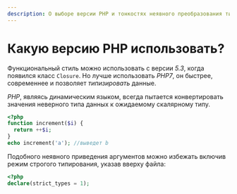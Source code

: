 ```yaml
---
description: О выборе версии PHP и тонкостях неявного преобразования типов.
---
```


# Какую версию PHP использовать?

Функциональный стиль можно использовать с версии _5.3_, когда появился класс `Closure`. Но лучше использовать _PHP7_, он быстрее, современнее и позволяет _типизировать_ данные.

_PHP_, являясь динамическим языком, всегда пытается конвертировать значения неверного типа данных к ожидаемому скалярному типу.

```php
<?php
function increment($i) {
  return ++$i;
}
echo increment('a'); //выведет b
```

Подобного неявного приведения аргументов можно избежать включив режим строгого типирования, указав вверху файла:

```php
<?php
declare(strict_types = 1);
```
